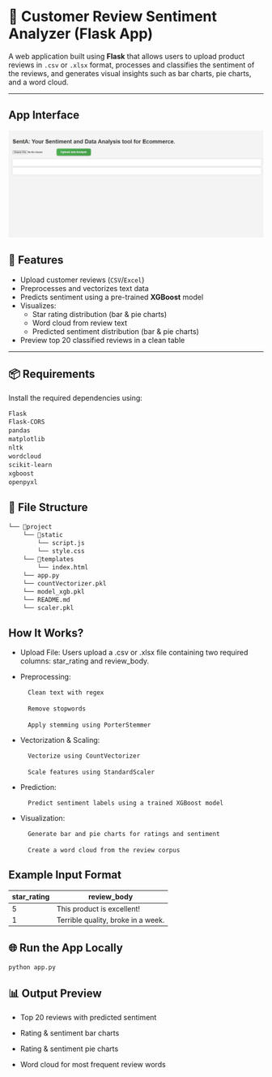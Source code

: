 # 🧠 Customer Review Sentiment Analyzer (Flask App)

A web application built using **Flask** that allows users to upload product reviews in `.csv` or `.xlsx` format, processes and classifies the sentiment of the reviews, and generates visual insights such as bar charts, pie charts, and a word cloud.

---

## App Interface
![interface](interface/SentA.JPG)

## 🚀 Features

- Upload customer reviews (`CSV`/`Excel`)
- Preprocesses and vectorizes text data
- Predicts sentiment using a pre-trained **XGBoost** model
- Visualizes:
  - Star rating distribution (bar & pie charts)
  - Word cloud from review text
  - Predicted sentiment distribution (bar & pie charts)
- Preview top 20 classified reviews in a clean table

---

## 📦 Requirements

Install the required dependencies using:

```bash
Flask
Flask-CORS
pandas
matplotlib
nltk
wordcloud
scikit-learn
xgboost
openpyxl
```
## 📁 File Structure

```
└── 📁project
    └── 📁static
        └── script.js
        └── style.css
    └── 📁templates
        └── index.html
    └── app.py
    └── countVectorizer.pkl
    └── model_xgb.pkl
    └── README.md
    └── scaler.pkl
```
## How It Works?

- Upload File: 
        Users upload a .csv or .xlsx file containing two required columns: star_rating and review_body.

- Preprocessing:

        Clean text with regex

        Remove stopwords

        Apply stemming using PorterStemmer

- Vectorization & Scaling:

        Vectorize using CountVectorizer

        Scale features using StandardScaler

- Prediction:

        Predict sentiment labels using a trained XGBoost model

- Visualization:

        Generate bar and pie charts for ratings and sentiment

        Create a word cloud from the review corpus

## Example Input Format
| star\_rating | review\_body                       |
| ------------ | ---------------------------------- |
| 5            | This product is excellent!         |
| 1            | Terrible quality, broke in a week. |

## 🌐 Run the App Locally
```bash
python app.py
```

## 📊 Output Preview
- Top 20 reviews with predicted sentiment

- Rating & sentiment bar charts

- Rating & sentiment pie charts

- Word cloud for most frequent review words
